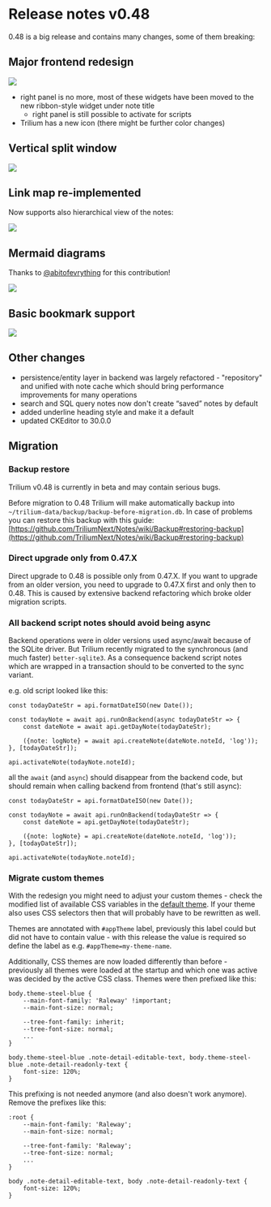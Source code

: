 # Release notes v0.48
0.48 is a big release and contains many changes, some of them breaking:

Major frontend redesign
-----------------------

![](images/1_screenshot.png)

*   right panel is no more, most of these widgets have been moved to the new ribbon-style widget under note title
    *   right panel is still possible to activate for scripts
*   Trilium has a new icon (there might be further color changes)

Vertical split window
---------------------

![](images/split.png)

Link map re-implemented
-----------------------

Now supports also hierarchical view of the notes:

![](images/note-map.png)

Mermaid diagrams
----------------

Thanks to [@abitofevrything](https://github.com/abitofevrything) for this contribution!

![](images/mermaid.png)

Basic bookmark support
----------------------

![](images/bookmarks.png)

Other changes
-------------

*   persistence/entity layer in backend was largely refactored - "repository" and unified with note cache which should bring performance improvements for many operations
*   search and SQL query notes now don't create “saved” notes by default
*   added underline heading style and make it a default
*   updated CKEditor to 30.0.0

Migration
---------

### Backup restore

Trilium v0.48 is currently in beta and may contain serious bugs.

Before migration to 0.48 Trilium will make automatically backup into `~/trilium-data/backup/backup-before-migration.db`. In case of problems you can restore this backup with this guide: [https://github.com/TriliumNext/Notes/wiki/Backup#restoring-backup](https://github.com/TriliumNext/Notes/wiki/Backup#restoring-backup)

### Direct upgrade only from 0.47.X

Direct upgrade to 0.48 is possible only from 0.47.X. If you want to upgrade from an older version, you need to upgrade to 0.47.X first and only then to 0.48. This is caused by extensive backend refactoring which broke older migration scripts.

### All backend script notes should avoid being async

Backend operations were in older versions used async/await because of the SQLite driver. But Trilium recently migrated to the synchronous (and much faster) `better-sqlite3`. As a consequence backend script notes which are wrapped in a transaction should to be converted to the sync variant.

e.g. old script looked like this:

```text-plain
const todayDateStr = api.formatDateISO(new Date());

const todayNote = await api.runOnBackend(async todayDateStr => {
    const dateNote = await api.getDayNote(todayDateStr);
    
    ({note: logNote} = await api.createNote(dateNote.noteId, 'log'));
}, [todayDateStr]);

api.activateNote(todayNote.noteId);
```

all the `await` (and `async`) should disappear from the backend code, but should remain when calling backend from frontend (that's still async):

```text-plain
const todayDateStr = api.formatDateISO(new Date());

const todayNote = await api.runOnBackend(todayDateStr => {
    const dateNote = api.getDayNote(todayDateStr);
    
    ({note: logNote} = api.createNote(dateNote.noteId, 'log'));
}, [todayDateStr]);

api.activateNote(todayNote.noteId);
```

### Migrate custom themes

With the redesign you might need to adjust your custom themes - check the modified list of available CSS variables in the [default theme](https://github.com/TriliumNext/Notes/blob/master/src/public/stylesheets/theme-light.css). If your theme also uses CSS selectors then that will probably have to be rewritten as well.

Themes are annotated with `#appTheme` label, previously this label could but did not have to contain value - with this release the value is required so define the label as e.g. `#appTheme=my-theme-name`.

Additionally, CSS themes are now loaded differently than before - previously all themes were loaded at the startup and which one was active was decided by the active CSS class. Themes were then prefixed like this:

```text-plain
body.theme-steel-blue {
    --main-font-family: 'Raleway' !important;
    --main-font-size: normal;

    --tree-font-family: inherit;
    --tree-font-size: normal;
    ...
}

body.theme-steel-blue .note-detail-editable-text, body.theme-steel-blue .note-detail-readonly-text {
    font-size: 120%;
}
```

This prefixing is not needed anymore (and also doesn't work anymore). Remove the prefixes like this:

```text-plain
:root {
    --main-font-family: 'Raleway';
    --main-font-size: normal;
    
    --tree-font-family: 'Raleway';
    --tree-font-size: normal;
    ...
}

body .note-detail-editable-text, body .note-detail-readonly-text {
    font-size: 120%;
}
```